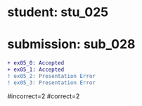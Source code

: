 # student: stu_025
# submission: sub_028

```diff
+ ex05_0: Accepted
+ ex05_1: Accepted
! ex05_2: Presentation Error
! ex05_3: Presentation Error
```
#incorrect=2
#correct=2

